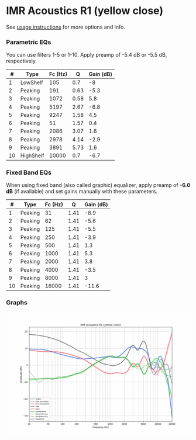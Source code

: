 # IMR Acoustics R1 (yellow close)
See [usage instructions](https://github.com/jaakkopasanen/AutoEq#usage) for more options and info.

### Parametric EQs
You can use filters 1-5 or 1-10. Apply preamp of -5.4 dB or -5.5 dB, respectively.

|   # | Type      |   Fc (Hz) |    Q |   Gain (dB) |
|-----|-----------|-----------|------|-------------|
|   1 | LowShelf  |       105 | 0.7  |        -8   |
|   2 | Peaking   |       191 | 0.63 |        -5.3 |
|   3 | Peaking   |      1072 | 0.58 |         5.8 |
|   4 | Peaking   |      5197 | 2.67 |        -6.8 |
|   5 | Peaking   |      9247 | 1.58 |         4.5 |
|   6 | Peaking   |        51 | 1.57 |         0.4 |
|   7 | Peaking   |      2086 | 3.07 |         1.6 |
|   8 | Peaking   |      2978 | 4.14 |        -2.9 |
|   9 | Peaking   |      3891 | 5.73 |         1.6 |
|  10 | HighShelf |     10000 | 0.7  |        -6.7 |

### Fixed Band EQs
When using fixed band (also called graphic) equalizer, apply preamp of **-6.0 dB** (if available) and set gains manually with these parameters.

|   # | Type    |   Fc (Hz) |    Q |   Gain (dB) |
|-----|---------|-----------|------|-------------|
|   1 | Peaking |        31 | 1.41 |        -8.9 |
|   2 | Peaking |        62 | 1.41 |        -5.6 |
|   3 | Peaking |       125 | 1.41 |        -5.5 |
|   4 | Peaking |       250 | 1.41 |        -3.9 |
|   5 | Peaking |       500 | 1.41 |         1.3 |
|   6 | Peaking |      1000 | 1.41 |         5.3 |
|   7 | Peaking |      2000 | 1.41 |         3.8 |
|   8 | Peaking |      4000 | 1.41 |        -3.5 |
|   9 | Peaking |      8000 | 1.41 |         3   |
|  10 | Peaking |     16000 | 1.41 |       -11.6 |

### Graphs
![](./IMR%20Acoustics%20R1%20(yellow%20close).png)
